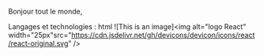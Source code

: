 Bonjour tout le monde,

Langages et technologies : 
html 
![This is an image]<img alt="logo React" width="25px"src="https://cdn.jsdelivr.net/gh/devicons/devicon/icons/react/react-original.svg" />
          

          
          
